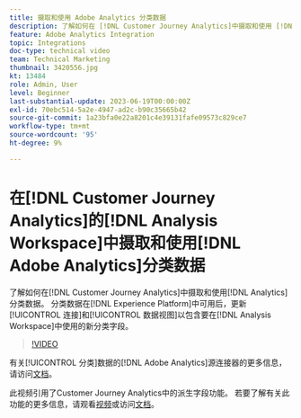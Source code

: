 ```yaml
---
title: 摄取和使用 Adobe Analytics 分类数据
description: 了解如何在 [!DNL Customer Journey Analytics]中摄取和使用 [!DNL Adobe Analytics] 分类数据。
feature: Adobe Analytics Integration
topic: Integrations
doc-type: technical video
team: Technical Marketing
thumbnail: 3420556.jpg
kt: 13484
role: Admin, User
level: Beginner
last-substantial-update: 2023-06-19T00:00:00Z
exl-id: 70ebc514-5a2e-4947-ad2c-b90c35665b42
source-git-commit: 1a23bfa0e22a8201c4e39131fafe09573c829ce7
workflow-type: tm+mt
source-wordcount: '95'
ht-degree: 9%

---
```


# 在[!DNL Customer Journey Analytics]的[!DNL Analysis Workspace]中摄取和使用[!DNL Adobe Analytics]分类数据

了解如何在[!DNL Customer Journey Analytics]中摄取和使用[!DNL Analytics]分类数据。 分类数据在[!DNL Experience Platform]中可用后，更新[!UICONTROL 连接]和[!UICONTROL 数据视图]以包含要在[!DNL Analysis Workspace]中使用的新分类字段。 

>[!VIDEO](https://video.tv.adobe.com/v/3423680/?quality=12&learn=on&captions=chi_hans)

有关[!UICONTROL 分类]数据的[!DNL Adobe Analytics]源连接器的更多信息，请访问[文档](https://experienceleague.adobe.com/docs/experience-platform/sources/ui-tutorials/create/adobe-applications/classifications.html?lang=zh-Hans)。

此视频引用了Customer Journey Analytics中的派生字段功能。 若要了解有关此功能的更多信息，请观看[视频](https://experienceleague.adobe.com/docs/customer-journey-analytics-learn/tutorials/data-views/derived-fields-in-cja.html?lang=zh-Hans)或访问[文档](https://experienceleague.adobe.com/docs/analytics-platform/using/cja-dataviews/derived-fields.html?lang=zh-Hans)。
